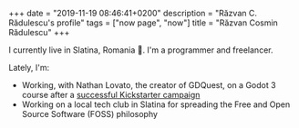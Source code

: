 +++
date = "2019-11-19 08:46:41+0200"
description = "Răzvan C. Rădulescu's profile"
tags = ["now page", "now"]
title = "Răzvan Cosmin Rădulescu"
+++

I currently live in Slatina, Romania 🌿. I'm a programmer and freelancer.

Lately, I'm:

- Working, with Nathan Lovato, the creator of GDQuest, on a Godot 3 course after a [successful Kickstarter campaign](//www.kickstarter.com/projects/gdquest/make-professional-2d-games-godot-engine-online-cou)
- Working on a local tech club in Slatina for spreading the Free and Open Source Software (FOSS) philosophy
